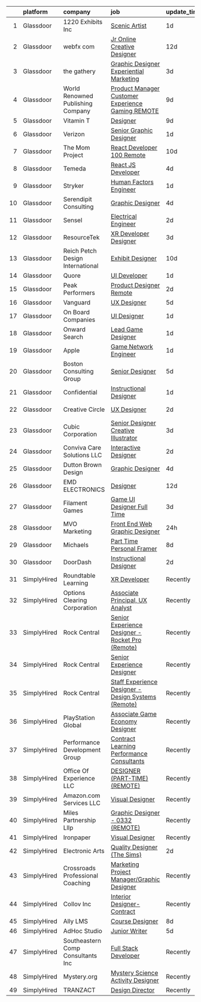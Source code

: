 

|    | platform    | company                           | job                                                                                                                                                                                                                                                                                                                                                                                                                                                                                                                                                                                                                                                                                                                                                                                                                                                                                                                                                                                                                                                                                                                                                                                                                                                                                                                                                                                                                                                                                                                                                                                                         | update_time   | location           |
|---:|:------------|:----------------------------------|:------------------------------------------------------------------------------------------------------------------------------------------------------------------------------------------------------------------------------------------------------------------------------------------------------------------------------------------------------------------------------------------------------------------------------------------------------------------------------------------------------------------------------------------------------------------------------------------------------------------------------------------------------------------------------------------------------------------------------------------------------------------------------------------------------------------------------------------------------------------------------------------------------------------------------------------------------------------------------------------------------------------------------------------------------------------------------------------------------------------------------------------------------------------------------------------------------------------------------------------------------------------------------------------------------------------------------------------------------------------------------------------------------------------------------------------------------------------------------------------------------------------------------------------------------------------------------------------------------------|:--------------|:-------------------|
|  1 | Glassdoor   | 1220 Exhibits  Inc                | [Scenic Artist](https://www.glassdoor.com/partner/jobListing.htm?pos=102&ao=1110586&s=58&guid=000001822ef76995b4eae3f4d9906851&src=GD_JOB_AD&t=SR&vt=w&ea=1&cs=1_2f6b7a8c&cb=1658645343007&jobListingId=1008023121296&cpc=07E115E50C044AB0&jrtk=3-0-1g8nfeqdokf2g801-1g8nfeqe6jiji800-15527922810f0492--6NYlbfkN0C2ruSLbldHgJRxGqX58M4ekFWuaOJ1Xy3nZgzYPyc2K5DCdI3untnDGzvEr169cKZNgMJW2ztroVJfj03lEsLmzORnLC1o3jre0oAlCk2y7HVDXlcgyXFeh6MGMvw3-WDSZHbEiaj46qFxEGUDuNrlCJBxxVOXR4s51v1ewCrwASw4ewkWnoPMfk9Yo3QkYsHXXkwc8hvBXg9ZiWdtkTlgLIxpnZI01_t-y6M6yQYjA1C3TYspGJne6qg1gZwTFZhnjlW5PPpcFyG3GIsYK0E_CNDs9RriiAu1CGQ0vPIchI4CED1Z7xz0BJVys61J3FbGc3LtSzS8VAJF3o-gIb-NwYiseBbYMME1_1Oq9JPpjR1R4HK7Ew4m03_qLTeEs8yVjYLzMUQP85zH3jd3COUMP12KEUXCZAeROPcIFMTYe2_c38SWJkZBWQSgL6NyCC9PU95ggr4fsR38QB-jk0i700IrTyHd1kVR9L1EVmW2cXlxWsx3YDD11PWfAXdNEKP2BNXCXhem5w%3D%3D)                                                                                                                                                                                                                                                                                                                                                                                                                                                                                                                                                                                                                                                                                                                                        | 1d            | Nashville, TN      |
|  2 | Glassdoor   | webfx com                         | [Jr  Online Creative Designer](https://www.glassdoor.com/partner/jobListing.htm?pos=105&ao=1110586&s=58&guid=000001822ef76995b4eae3f4d9906851&src=GD_JOB_AD&t=SR&vt=w&ea=1&cs=1_dbf67a70&cb=1658645343007&jobListingId=1007998523752&cpc=BE35796875A68D35&jrtk=3-0-1g8nfeqdokf2g801-1g8nfeqe6jiji800-e3a07e991e3ec309--6NYlbfkN0AA3uNcJ0aeXBAdVd1dUlJvZjHaUXbbC2QUFGJChoFW7xEU327m6es56oflZv-QfBizUJg4GGt5ywcxHip9vEFmnpvEvc6sXWg7ijt1_lVPhx0CSekweNqP21eod5xNQSR5Fy2hfkrfXdJbI2o6SRZK7DOllkYUDO-mEILuesP9HP5zjy-6AZOLt2uK8ykhXyq1gTTd6wznmnkOiIRJd_ZZzfxzDj6-jT75DKm0PzYCuz1T6xfCFte8VRcsnSQxLkqM7vOmMUVq6pGnjbmJf7k2JUxhr054tC7YmDvQDlv2OQBsJSrA7_V68YZMBi0L6u1huqiBPNox9ORD3zTL-YOar5kV78qaHZqNGz5cbosjdhSEPZVm_2CQKvw9Y1r9wG6LvbN3nz-rsdRAa_z5yOQzAsHc4j2K2QRSvxgzxvX7h1pJ8wI_dWfBstDf1sLSS89iW9lMsn5uBXdPticJIiJvZIdGVzH2V99aJD9_ea3KFdyfT6_QdmFkQ18D77XrSgKbc9hqFCyKm2xqKMk3_Cy1j0DRhi1eFsZgm10iqVe6XFlJh0SB-ioez0L2AYhVmYQ%3D)                                                                                                                                                                                                                                                                                                                                                                                                                                                                                                                                                                                                                                                                       | 12d           | Harrisburg, PA     |
|  3 | Glassdoor   | the gathery                       | [Graphic Designer   Experiential Marketing](https://www.glassdoor.com/partner/jobListing.htm?pos=107&ao=1110586&s=58&guid=000001822ef76995b4eae3f4d9906851&src=GD_JOB_AD&t=SR&vt=w&ea=1&cs=1_1d8601f2&cb=1658645343007&jobListingId=1008017187478&cpc=BCC169F53084E245&jrtk=3-0-1g8nfeqdokf2g801-1g8nfeqe6jiji800-e941fbeab4f19242--6NYlbfkN0AhP4lmMXA4RHoORBwMOO4jgGuXQdrOXeW1_tqLFfVzMw3j9mwMmWpE6nwtfBb7jXniFdM94X6M8o6FRX7nVjCnlx4iXXUYgaBqeFRykWBjoMEb1mPBD_02jZ3uMfN8VzseIutJM000zUf3hu4OAdpGhPivSXy-_MR2AXSO4Fg8cwHZuTjUWbAcVauo7gfEwbd-vW1_OK6JZI2h9mmtviPCyIn-SQUprmsgvgaicZFAqJeQLdUlA3L9uyrqOzFKJrwm-Ft9D5n5okZqN_zx59oQ6xU2kHF3-FMEwRwu376e0s-tRDbVZWeac3YIovtMNPC7oqe14CYg-GYgeah3OEFdKWUIcnYkBNi1CKiHyGI6pJXXNgZDQIQtkP1-OW8zH86STVD6AsXZf0fVP6uAB5jTR3DJikuvpq1Q8VRADWsy58BcKidFwRntmhoxwuU-W747p-8zGgbSczB_bOXfs6t8FqtawVv__IDc3PZjLW_Wl6IXwdCH6PIsBwKD7hS0gt8ENl4C0EeqG5gkRk0FswES)                                                                                                                                                                                                                                                                                                                                                                                                                                                                                                                                                                                                                                                                                                        | 3d            | Brooklyn, NY       |
|  4 | Glassdoor   | World Renowned Publishing Company | [Product Manager   Customer Experience   Gaming  REMOTE ](https://www.glassdoor.com/partner/jobListing.htm?pos=118&ao=1110586&s=58&guid=000001822ef76995b4eae3f4d9906851&src=GD_JOB_AD&t=SR&vt=w&ea=1&cs=1_aa82c83c&cb=1658645343009&jobListingId=1008005740467&cpc=5E31031E1AFF45A7&jrtk=3-0-1g8nfeqdokf2g801-1g8nfeqe6jiji800-3556dd71ba81e2d7--6NYlbfkN0AFCFO55fpwWo6oa9JKI3JcI2oWVPcccBj9Y6s5O2226Dvh15T1RmiKUF6Bkk2Tk4YkqU5he04h3_Ycel6yyrlpHPkj9Q7DYrS689Rp5tHCsLtxUvZiM-aLZx_iJlawKxS_iQWBt_ZbQ4Hm9Je8N3vRSx15vIqWfQzuHpQLTXIBZAcTfSdbhFTP9lRDWdASCS0XFTr85Q8RHpLQz50gdHTHoSBbjqYGWmHRQqtoCs6Pn7-_E7zASk3vQQvW4TiciZFWjDuIcnjfbG7Cf8URQgGDZQVUu9Jk587enuP8AWqx-T4lvrQuSbkDzF12r7tXiWKmQAKAEl-CEf4CIuIk9JSVQ-JQOAVytJ4VrgxSw7V2R9D0hIyJQ2WpzdIv1dv9ATKnBy_FyOV6wwBePe1Anq042PPBQtG--7oPT9ypQ0qB7hWlo1lXBmjLJ5zkyqHuRyweddVNNUB0kphbgBvI4qVjyOf75_d7VRZyb9ClshPCuNqDuAG3MsqW9KGCacgH21tR3VnGG-MvktjV8stW9BZ75RntmZpVyudZfklwWC26heL6je_XWblS)                                                                                                                                                                                                                                                                                                                                                                                                                                                                                                                                                                                                                                                          | 9d            | Remote             |
|  5 | Glassdoor   | Vitamin T                         | [Designer](https://www.glassdoor.com/partner/jobListing.htm?pos=128&ao=1110586&s=58&guid=000001822ef76995b4eae3f4d9906851&src=GD_JOB_AD&t=SR&vt=w&cs=1_a6d66bfd&cb=1658645343010&jobListingId=1008006318838&cpc=AC285F3A3ECA6BB0&jrtk=3-0-1g8nfeqdokf2g801-1g8nfeqe6jiji800-c7d7ca1e7b63493b--6NYlbfkN0DMrcEu7yrtATojKJA7cEzGQ3FdRGWLh0CZQInL4ECGI6k5tN82kdM0OKoro5eXmjo80z3blDf38MxDtG7OIqdO2V2y3F7ikmR8dSt4Ww3HoTqnOf7TOkJOlXrmqtd1BDpsoisAi_Vs_2wtfU5oF2NH8qhILIZuth9zGpa6x0tbKtqhqvjny1CZlUKPbPQ54wWT7qtbgsqZ3PD1sRnpcLyH7RxP_FOAYqRFGJKPMDeWx5Tr6jxNf8xP7oWcyuuNuLwTGqeRLwvUTnBufPNL1S5GH2Oq_zgtXUjvs71jzHVOcgG0u_w36aEbRj0w0CI7Twan9seFnmC_4l5Bum6Xje8ZZO413nWW1qD7AAU6Kuz3uDrDwgjoE49VeEIwYGZKSQkZ-8UiMCtbiFEzaXJiJ2jtfCkBRMGSzBV3mDsiF7ysmGGtTQjFU1qJ2X-EqykSXOiS5NqFxMqXH2DdUVnyp0p3)                                                                                                                                                                                                                                                                                                                                                                                                                                                                                                                                                                                                                                                                                                                                                                                                              | 9d            | Remote             |
|  6 | Glassdoor   | Verizon                           | [Senior Graphic Designer](https://www.glassdoor.com/partner/jobListing.htm?pos=117&ao=1110586&s=58&guid=000001822ef76995b4eae3f4d9906851&src=GD_JOB_AD&t=SR&vt=w&cs=1_2fdb7cf6&cb=1658645343009&jobListingId=1008023529246&cpc=AF02A54CD0F60729&jrtk=3-0-1g8nfeqdokf2g801-1g8nfeqe6jiji800-29e0480d0d6c5d86--6NYlbfkN0BCNs6bE--Mn_ADd0RyzMq18ZUxdybwefWV8heO_C7Y9_E5r_p1QamTWeHI9ejMnN8ZrzJ1hJDUdLp5YRJ7d-n9ipMmbor9f5PgvVKx4ZtVfFJAmZrAUYPH2RZfHCtU9_-BPWNBuqkhdDEVKLznOW7MundIznn0KiIdU-lG610HtNkI8NBKYwIH7pNetPzP5VX95Bbvdm_a5e8UflnE0XbEGwzdGv-spxxX8hHD4uNWT9UNVpiKtQiGGqBhkd0PFV4E0BegA7bPK1A9FvQCI4XMAk92ZvBrE68cQVkwWJ3bTY-pob6k_nD-YC_qoxOdue_j4xZwiEPUOLvfcSvxGxPeWJv9I04qrDjOlR6Hj_LR7Wa467wn9jbYSM-bwEkeeZkLsxGkztedRmqtddWI--Dte5RHd0bDziChHnovsdy29YZDBggvUXJgvDnweirw3bprLwOmCS2eGZ_LjchpUUA3noaSWqYMqXvBlP442DML9J1-hZ2XsVP356uaXHEtDgMp0vlxWFJb_0_yX4SOm55g7AJ_Yvem20HUUOhyqncIyoJgKmTxfIEoSY3KXgyW2cuQWmb6XtDA6925ThewQJ0_GEm-iV_XvvamJQJoFJh88QNxdZ8hSeMaSeHkCDbs5Z-YD3fM8EFL1WBGB_wCC0W7LaUso7X4E64sbh-Uh5mF3MElqWdEaCFe4eNEdttd5HB-rbQB0GM0jM5XPZWz65ku5GNXXSFgHC6mhGpdKNF2XGwhwEydD3cg)                                                                                                                                                                                                                                                                                                                                                                                                                                                                                               | 1d            | Corona, NY         |
|  7 | Glassdoor   | The Mom Project                   | [React Developer  100  Remote ](https://www.glassdoor.com/partner/jobListing.htm?pos=130&ao=1110586&s=58&guid=000001822ef76995b4eae3f4d9906851&src=GD_JOB_AD&t=SR&vt=w&cs=1_3962b3c6&cb=1658645343010&jobListingId=1008003187076&cpc=9C2286EA3771AAF6&jrtk=3-0-1g8nfeqdokf2g801-1g8nfeqe6jiji800-9cdda45683b89dc0--6NYlbfkN0BDp_epf89aHDQhKpPegNJQ_ldQpEFZQsM9OcONMGxWx6pU56EKHF58QjVdAUvn2gXX1fuekItIkCiy6qYi46CotMFumCy-OLkNLGC5HlInWK_9X0_7Yu4FaCm9-yL2AeUCMmtMoKhVNK81R29Kv7leI8zn9ApL1hPLyF4EWDbSWgGWwlcAkyly182izPc3-6EqriKJ-4DiTCiqn9ed61tNNelP14XewUL7TKJN1diI0luZmvHigU_SoKDcPQ3BfJoWjAMKUokkXo_eCr7qSb4ZD7XPf9BSRtuAj0t_n-nKNO9EJz46SOpdwNyrg-PAOM-26v8ydJMYpxwahxq78-Suu7g8jxF8Z4KCW3q4D5sFZPAp4pAE-FMXVv-Wa3x9vdWmHsSsqWUOs3nr8hFIUvId-h3SmZKiOWFh--5MN0P66Ww4vVGZDQeJ6h6jT64rqK3tuSLwzot37L5MRWxZpR2dR78oRacCtrfexC02TOMlIpYpJ_eLTzbNDvyNcQj9GG_4SN00NPb9YL-XzPvh7N9r99nmPVpCpAY1GqLDt6GRSAWUaFJ_6xWKmXZtRiIoTq4eku5pQ3OnNg%3D%3D)                                                                                                                                                                                                                                                                                                                                                                                                                                                                                                                                                                                                                                                             | 10d           | Remote             |
|  8 | Glassdoor   | Temeda                            | [React JS Developer](https://www.glassdoor.com/partner/jobListing.htm?pos=123&ao=1110586&s=58&guid=000001822ef76995b4eae3f4d9906851&src=GD_JOB_AD&t=SR&vt=w&ea=1&cs=1_708d3c7e&cb=1658645343010&jobListingId=1008015128299&cpc=3DB599BF2F4828F0&jrtk=3-0-1g8nfeqdokf2g801-1g8nfeqe6jiji800-7fea6778d8d634a4--6NYlbfkN0Cdyrb_-SYpjIsC7ShR4LTJruqxAexHI1Km_0W0EzpI0e4uRdYa2eAJs8btTIGmOfMYc0AIGm1oGji9xCD_BIfjoFv7WrSOeX04XFZio3b7X4jjRm4uKTkf2ibFdnFKK902wGA0oBE-4UXjpik8-xCwjIHvwxFNbNLLssPWUSLM7bGAS16chLfRc3-ChYnq_dSWH7ZRIWP_f00Aog1fjKZpMaijxjXE2nTE0RDj6MBDFxDWAgUlWDJKbGbUiYXmbIO9aDkgOzzxCr0BZKZ05G5yavGMl_NDekbDOxc4szo0mhy1j4hap9HJqZJAtI8xr-sVZjEcoXshiNYxfI89mo7LKI4bXGdbXU8w0pd9jnSuBJOwoZbv_mK_1NR9fgDbJzYnqN_YJs6kxpqfqVsZ6J7D3PZjfWl1rIRGVinPqBKmhgyKhFQz3ldEeT9InqzgOqOn-a4yUOn2cq7PiQc1HyGw_0cG7HZRp9m7QsBktp6Hcet5oHvkuMJ7oBDgvSXdQmc%3D)                                                                                                                                                                                                                                                                                                                                                                                                                                                                                                                                                                                                                                                                                                                                                 | 4d            | Remote             |
|  9 | Glassdoor   | Stryker                           | [Human Factors Engineer](https://www.glassdoor.com/partner/jobListing.htm?pos=116&ao=1110586&s=58&guid=000001822ef76995b4eae3f4d9906851&src=GD_JOB_AD&t=SR&vt=w&cs=1_a2e12f1f&cb=1658645343008&jobListingId=1008023218661&cpc=5EFBB0462F9C6B7A&jrtk=3-0-1g8nfeqdokf2g801-1g8nfeqe6jiji800-2139d3104a692a83--6NYlbfkN0DDb2HBbdgERfTLVhW415YjhZ7zErQZ38tY3lCcTrqyrs2mBnBskfi5NgZm2Mp0p2epFR1W56M-bsDgLQUVK-5KRu0swXHFndpt2IzJxPORMHvrdv9o8OiCIB6kZbk9vWFY6RH5pgomCjJI0Cw_zsSF6Y17jO4RZ4HC-HwF9Ns5HAtM0dImuC_bBAhDH_scQ63bIDAwxZyVFEmhTMabFSM3ov8B3f5jq-3HYQfRgt8LaneoBPKJRWPZerSFladdPE69si9teuCk4ywr0Um85W2K5VOkJ0vkPPErdQFcQfRVtXBhVCbxppMGTvCSO1dPws3fz6z8n_FuQP_aY8aorLw_YdS4XeuUdBhIEowu2J1yiqcd3ibtEKcM6eQ_uOfWxJEoEJAQCwz6beQ0qaFzm29CPFI8MKPOVgwhmGw4xT-7zEu6IHCqaNojmBQCasenL_-5dpgd50AJgAhiolpxLiQhPg4lggvaGUpkD7a3fUd6HfSUSYLTxLxkvfeYfDT2exh9QElvkT5Q6BVVy0h0uSiZODypT2alEhZJHvg0q1keMQ30BsIBe435LOv52_W3R8rszCqZXIjEUXxWcwyFtAxyKsPWaqynm84qNLxlG2NND5p6pFFnWIzXq0w7Yr8tlboDHYlAowF23TwyHjIPeUfilxI1To_71FWcmorHqBcsDfUFWVLGEJwmy3iD3SeWtYwrQLRInkw58UL1a4BE29ZwRXh-zs4X9DQzlYwj65lCHreyrJMzOGy31sJbvLfTh2AauP4D-WQ3Aln70fGwerlqSrACtdh5sKqSNlUxyWEq0ISPjEPJ7SBhIkZChWzocI1euvDYsTbCyvTveyDlWeb9rsztiYhLXswUHMNK4X_Oru7EE7ftjqqjgUgkfIzrxTNTb3lJuwXRz8q4V-XKohQmRZQwJPNEZvsGq9Bl6X7pqqyCTiMKFTLU9k0ekK1mOT_6YT_hri7cHqxVMZvXCLAkmZ83-UVp_F_reDbWKZjB32IL5YGBfqChJK6WH4Gae8w7jAywslErkOoHqkKLjXKVZs3NkNOKpQxheG7p05AnuA%3D%3D)                                                                                                                                                                    | 1d            | Redmond, WA        |
| 10 | Glassdoor   | Serendipit Consulting             | [Graphic Designer](https://www.glassdoor.com/partner/jobListing.htm?pos=101&ao=1110586&s=58&guid=000001822ef76995b4eae3f4d9906851&src=GD_JOB_AD&t=SR&vt=w&ea=1&cs=1_e10ae538&cb=1658645343006&jobListingId=1008015133064&cpc=4453E7D8BA65D597&jrtk=3-0-1g8nfeqdokf2g801-1g8nfeqe6jiji800-c5c15e8d751a9460--6NYlbfkN0AZiaPZyccuKjlre0e0RaBFeO48J0QExrO5hcuLctOVaDQsAcHmbKD6x-czlhhPaL1TlBaAVNH02RkuLdfAcnAtmG2ifzKKd-xvHAFsOrwbZuY8izI2eBiD15JwxfzUB6r_c-wjmdtrfGuV-D43dsz7rF-W6HRlzw58U6e4dTUNeaQpBffTT_4yaBVmRULisnoOKn7kqhXCDp-bl73D3FO_PIg7iwoPrD0iN7kMETvBURH7sCv2Y6wdBvwmGKGTIMOCfIqrfmtMLTFU5ZNkt2evGjEDb0FCUxXp2XuJjfomH1c5lhA48Av3nUQXYx0kItpvdEYcU-ms-iBLy4qnHsXciMF8aREmi2E5OSdQjuyXXwCSooJARsO65n38Yqr2eloi_qBrLrfiu62zfY5Cnl_zKrAJV0mrt1lzfrGCEQ4YVyNg6zYKdJy5v1_jwjzYvPaijyxus3H4aiZTomAd6AYmj8arWJSIhS8USMSGCJ_D10kOZCmAkZr8hI2gjLbDfIo%3D)                                                                                                                                                                                                                                                                                                                                                                                                                                                                                                                                                                                                                                                                                                                                                   | 4d            | Phoenix, AZ        |
| 11 | Glassdoor   | Sensel                            | [Electrical Engineer](https://www.glassdoor.com/partner/jobListing.htm?pos=126&ao=1110586&s=58&guid=000001822ef76995b4eae3f4d9906851&src=GD_JOB_AD&t=SR&vt=w&ea=1&cs=1_b4f5b9cf&cb=1658645343010&jobListingId=1008020284406&cpc=FA84DF7EA1EC2398&jrtk=3-0-1g8nfeqdokf2g801-1g8nfeqe6jiji800-b3894e7f8c776cb2--6NYlbfkN0AuAjYKnBHsdkcMxrD7ZJITXxV72vImVt5xOyKRJQecNDOp7dWuUQMQyFQOCCeJXbB9mh9GQhecFXTJjUPoguW3WX8fp7VOXlSl5xP7pm1VEVw_YXWk6AUecD6nK772QyVgNB0OjHLADjp8izy3LH_Uv8MaccYFtDG_Mjc-xz0Tan2YQ1SqDhF0RDOiwELFvVkG3MLg59MkByg4BeWPJLikXEGNoV-DTrTw4Ye9z4TqnUrvFoYPsnQaedy2KMNt95QHvsaWObk7gI4UCZL6asoqPoUA48bYYzQueh3riILJ49I8q_Rt7IX3pZMKG31oHRWA1aKV6r-BvMVi_xpnWrE-u6YocFS09TtzZsqdKvd6w-K0g09bCDp2b1dZCY-wlC5PS2eR3l-S6vii6A6WY3L2azMP3igQgXcT3yZdLqpz0ayOT4Sr3PURc52w5VEyZuad_3WnLPibmJ5r8zSNWS_fT7YgZIFHsk4olJXB1NIzTNFOOkhtfrc94-0kY9VXQwY%3D)                                                                                                                                                                                                                                                                                                                                                                                                                                                                                                                                                                                                                                                                                                                                                | 2d            | Sunnyvale, CA      |
| 12 | Glassdoor   | ResourceTek                       | [XR Developer   Designer](https://www.glassdoor.com/partner/jobListing.htm?pos=104&ao=1110586&s=58&guid=000001822ef76995b4eae3f4d9906851&src=GD_JOB_AD&t=SR&vt=w&ea=1&cs=1_1ab0d8df&cb=1658645343007&jobListingId=1008017207404&cpc=CA43532650C61C38&jrtk=3-0-1g8nfeqdokf2g801-1g8nfeqe6jiji800-f7b3efe525c6617d--6NYlbfkN0DAUWiHVvTL3qSwCPlAGxP_Kyyv6-P4DkM9fZj4wgGgrfYHW_oRckNsoyvUy_uCFBSoPxp1nCH8LBaf6tK3UlHO7AZHdxgfx3jVabpGN4JU3LsS78e-lR5GFvz0e0ny9XHEZaY3p2T9WnEJ045KYs3Qi4TPRhLpGOgsTtw_LxjYSRai9c_yujeOa6BaprmpFwt80D2G8mU6cyiqrqvK18rTTQhpuG0Wnc0UOP7m9iMyj-JZdLC2ZjOw_RyV6rwcwcoJp4T4C1THQu45RtHBf11u56YSMiouZK6735wPNbBcXP24UuIxUUGT3OPL5SA31omK7tNOpk_s4C76g1j1Bqploi7mHmiFecn9tPgMo-kg8jJr80ExvKkPIAe0OGT5AdnYv5id5rIcXDAngHF2DYVrrj_hFpswf3Qbg_Dtampz38oq5yMUIjWfogIZy0Xt6OcTp-mguzRWX8N3LU_lWsAvNxmaILSFg0KvJOr5Tzm2RZkA0xlCfS9HyW4nZoQ4fsfrpV5YFqU8ng%3D%3D)                                                                                                                                                                                                                                                                                                                                                                                                                                                                                                                                                                                                                                                                                                                              | 3d            | Nashville, TN      |
| 13 | Glassdoor   | Reich Petch Design International  | [Exhibit Designer](https://www.glassdoor.com/partner/jobListing.htm?pos=110&ao=1110586&s=58&guid=000001822ef76995b4eae3f4d9906851&src=GD_JOB_AD&t=SR&vt=w&ea=1&cs=1_929edcb4&cb=1658645343008&jobListingId=1008002938812&cpc=F7A2269C793D5877&jrtk=3-0-1g8nfeqdokf2g801-1g8nfeqe6jiji800-3b5b7d28d0157a80--6NYlbfkN0AzDkwE1E6nFtjvvvc7BqCxawePj4p5F5Tpa-icpHS7yI1-CjxT_KXQYOVUQT_0dY0vCULujJzTncjbwiIzoH-koxOr7zJXgvIxjTsITWJ3JeHuXqEz5NuacEMkK1_BWBvQFI2sdlgpm-v1MDJ1NMri5mPZccDd5YL8bESDpYGHhCBSuQ89nx4Ag7HlTKZBfma9M6vdmYt9ojE5VJYFgvwDCQ_vn3gNg5VLHfapz2UO9DnwfUReugPySBconfiKRFRNRSOkN-YMl7Wq2LKh2XYzsQtCnIUx6dK2Y7EONp-ElHwZx2jzCN5xn_LM1uUPG6o-fGIu1pV4RhYG6MULtjCPfADBMKtvQ6aYkpcyoG7FQb526MRtZBJ6RRZ2noQJxTxJoQTpn1_0RBAcLyVFWJSuHQLMDkxZa3dcWhMhQFOs5ZkFdp_SwxrCjFkcPRDFrAG7QCPqdWNA6_xQeNM7DVjtAA61fOGGIw-7PuZDEVZ9-yTU8IOUmZBs)                                                                                                                                                                                                                                                                                                                                                                                                                                                                                                                                                                                                                                                                                                                                                                 | 10d           | New York, NY       |
| 14 | Glassdoor   | Quore                             | [UI Developer](https://www.glassdoor.com/partner/jobListing.htm?pos=114&ao=1110586&s=58&guid=000001822ef76995b4eae3f4d9906851&src=GD_JOB_AD&t=SR&vt=w&ea=1&cs=1_bb6e6c00&cb=1658645343008&jobListingId=1008022808957&cpc=5FEB1BEB8E14EF52&jrtk=3-0-1g8nfeqdokf2g801-1g8nfeqe6jiji800-fc45eb0106eebc0a--6NYlbfkN0BTy4Vq3kUv-8E8fBOrhZt-7WJQYqv7u2ur6JnxlE7nq1comPzfAdnLKmCkd5HycsHT1246qWhxY0xIfWNXo-nDEzaT4b3uHw_tAdgz4jIvEg3UAtW4CHut0OL7dhL8S3e9qm9qnyT1s90sBItpJgSXHuulpjmmMTBM25C6tZSLnlu7y76e-iKqLMiJWW9RJT28w0xLv31LhpemnUtG4jv0STtlp1vx3nkU4rvAOSQfaI6f4NcB2SbfNDVjwHeRwA_pWCiPwwcrD-IsYbZWBuz22dMyZgXvu2htO4So_FqWNYAXbvNhebAEm3cz9gcGpXQJMIub6svN2vcmO4wYfnwa2T0DM1x8gHxAMrkOdmzwaEgv-3MqOj3rSABAnaF4qUme04hc3p0tP1HQMMlTKmrkNPxjdXuvRI8w_aZt0moq8xF3lGgwLA2k2w0iVeai5m9euA4gPAzFJ82IDm6G7sKjsCs5fmZiwfkEreoxPersX-_1n8CgssIKFwx01f-INSI%3D)                                                                                                                                                                                                                                                                                                                                                                                                                                                                                                                                                                                                                                                                                                                                                       | 1d            | Remote             |
| 15 | Glassdoor   | Peak Performers                   | [Product Designer  Remote ](https://www.glassdoor.com/partner/jobListing.htm?pos=129&ao=1110586&s=58&guid=000001822ef76995b4eae3f4d9906851&src=GD_JOB_AD&t=SR&vt=w&ea=1&cs=1_d0523691&cb=1658645343010&jobListingId=1008020430278&cpc=F41FEAB56D215062&jrtk=3-0-1g8nfeqdokf2g801-1g8nfeqe6jiji800-5b207fdf8f4dbf6e--6NYlbfkN0AX_4CYIvWFVA435E2RDot9sX-OlR2KTHdLRUP7CmfXrIXs_xUKOR6jRoFT4FW3Lv06ErwGOQwPKf_fH5oxbsGvLRNe5Cnhh1W59CwN4ewH2v1qXojJE6qEVrWzHMrkAiT3wlF4Bm5K0gYi0yogsYqU0fPndZ0P8FKjGKMFz16Io1CORQnQMBV0qm7y6zgzkCXGQyjsrQwfRdBSZPDbUhpAlF5WuSH1XSVJZj7tMUvTEeKbCR9YZgfusYRiOu5HnHc5THgUhVSV6zrpJgE1NlU410DcTOLRQQ8ganfqJ0AmJZfR8qQePnhGvCfcKUAyKeri_nIWcRDdOVohjzXWVAagn2tdlSdkP-g7mC6AVZ9KH6q6uOG3s6Skx5GVrPe-mPrPGlckTYsqMIgljm-N6fla4-yKc69JgtXpFBcbqhrKFS-IQN1cgaFk-ypIRzd6C98XsAm-gUIA5s4sI11U_WeSLjU6MA3kK4qoz97jQZMXnV2KCqGQLhsTqtUkjURN5cQTP8khi7U8lg%3D%3D)                                                                                                                                                                                                                                                                                                                                                                                                                                                                                                                                                                                                                                                                                                                            | 2d            | Remote             |
| 16 | Glassdoor   | Vanguard                          | [UX Designer](https://www.glassdoor.com/partner/jobListing.htm?pos=121&ao=1110586&s=58&guid=000001822ef76995b4eae3f4d9906851&src=GD_JOB_AD&t=SR&vt=w&cs=1_4b6f9ac8&cb=1658645343009&jobListingId=1008012719121&cpc=FA84DF7EA1EC2398&jrtk=3-0-1g8nfeqdokf2g801-1g8nfeqe6jiji800-ca902f2d715a43cb--6NYlbfkN0BWQs_M7ZA8XLbIFWVw-PYcVVEPryqVLyWhKaEKPskHy2YkbHyHJDwBFABfX2IzFJUFRIsxY7z-4KfcKbQhDNfGzPyTZgFL2yMW2TdbHptY5QmfxjoI23w9jMOtnl386Kp-2yF5KAlHVin6fjtTo9FpGMuvuo1aBx15Qf890HmH539j9zNFce_tJ127tUowOhp1wq-HzFdyEZGRq4-w4ttop8VaA-jwJ_zw6aPapsPbaNiyNi7Cww9P5B-j5DrBEG8dKEwOdmmLK7q3FB2UUBng2HwJqKARSxfGykSJ-KxMAHmHxr_rn8om3ozj4jDilEGVx03U_SMZp8TqdBOXH3PSrlDS4VGKacaC8OO-pedOenFsxJXalKMAfjokuhwu70weivbQpoHfaO-dZuC58Fnv-4B2bF8VI74c683a7NGLvnBPEO-ZotLl7j3_mGXpTxAzvOOgEohn0hccUu0FHrmGI0WBaLv0H33JLKWpvGas11kyYLeAUISA5ZhLGD1gOakzw-Br1rr1mXhRps4jmWvd3wRy9Q9FXcRgZTmOLdUa5maMWSIpzXxdgYYmeMpdOKSNP1fL8b04kFJfvfJvc6NfNqPAb9WhV7HKHmKayYaCGj6wwiL_T2XkEE0f2DnrWU5hDRdnt-k1RcyOqU8sp8TNX8fz0R7xK146sXZxFwIynEdGq37C580E1xTIe5BUQep7RM5tFV-YL57XZ3YZcsbkeTS2b3ZjMHGWIYwc9_SZtrM3yrIIsRD1VK4QO9HqcJVS0Rh378aTpKDwBYtI6SPaEGQe5EHR3h5aD5TrunOu4W50R8hdb6hIfy0cZDKcIBd8q3I7tAHOSgWbiJCoWbbXbk5fu1t4YN0AeYRrWx0SBPuIPDQeljWEHiQReY0in7KrvKBiRVs0WW4SYika8qk3SY9L6VVMT6fALTni006uh3ItnhahpRIKmuTpn8WpMLj8lVtR7AudXCQunNuwA5E88TstcllGeJkuoYQLi5cOb_mB3tSVU8XLlZs5QJ3DewIBpKE6R-eNEp54020wOUG4)                                                                                                                                                                                                           | 5d            | Remote             |
| 17 | Glassdoor   | On Board Companies                | [UI Designer](https://www.glassdoor.com/partner/jobListing.htm?pos=111&ao=1110586&s=58&guid=000001822ef76995b4eae3f4d9906851&src=GD_JOB_AD&t=SR&vt=w&ea=1&cs=1_31af8a11&cb=1658645343008&jobListingId=1008023615622&cpc=923E3B470662C757&jrtk=3-0-1g8nfeqdokf2g801-1g8nfeqe6jiji800-d1dcd01694e7ece7--6NYlbfkN0BwmVxVIPFI6jVVTU-wKul8v4wplmAs_8WNhyHQXkJf7J0VZjFkcY1ok6dUW_G1Po_ZKb649Y8Sh55GqztxlkUEhAmxGoxlMD5Q3IZ-nyIWj21Dr30oqFOoCljau9HGFzDg4FAzckShMLHECwnjMmf1Lm5i2TSa-J0ddll2-v8wKBcW8OvMdqyVguAeeCES05pd152EMEfZWW4H9v29GKzTt4cUTlmjcI3Ym6a8jp0l5Q6sTDyKXvyaegmjp-_qFIISHsqLUHioNHfHGAt8Lv40XJkqOHnH7Me6rIEXTzuJ9O672s-SW0clWe1gKdeYcheqFrCwiTo4M5aI5Fl8taVfXVBo6FGmFczl2Jr3RTkEKtNo4qrnqKuRKaWGvFGXxWmYAJcud_Lh3kRzjy43twt8F2DMZAGYhLujYHm0xjKD1j4SUoJQc5ITm5rR5F2zr20fHncnZ_EYSel0E55ZkYg6T7PsolNh9fHi2WCGNOP3TiviuyyhnF3OJwSNT9FrDgxwrCrsnyzont8YbV4VIaWmP4fDkeo02VSTiOikEKRKFpd-1_bx6MTeI9T7Z6LJWshr6urrFO4Ynj5Hd121JMXfXiJnfbuKgQfrVL8mp8GHQGNfopUvYGk96hxsE9DxNTLfXemRCfotbEKiHIAwOiCtanHURYrze-BY1on8D_RqrifDHHQiXHSDnrb6A08IPAO47jwg4o3Ds1kZEhI7nLuYkxpL2foY_HX6YmhxXmA_HA6Y20yNsI-iVVQZgyxGarWikTvUhmVVCdgkpN2b2pVf-6mWyQVv7z0UBn-L52jrqRuUryJkR5rESqkAwkmxKP-EkuKZGtqamQjV4ebWFlVkQKlw5hZCVMUJx8jUI69VdjquHj_DOYk329gIF21dH-gcM42QXv9MOLECenvFymvkw4ZGgWHMAqqas_sRCHkVVjvZ9OYNDUZ_NxoQs-9_E2vnOtnoQ9oM6twzR3juc5wRMt4xJKzs0CHTnlWci9KsTUOQjlnTxO-dOwMCEh9hF2y4lPCm3GcK0g%3D%3D)                                                                                                                                                                                                          | 1d            | Anoka, MN          |
| 18 | Glassdoor   | Onward Search                     | [Lead Game Designer](https://www.glassdoor.com/partner/jobListing.htm?pos=115&ao=1110586&s=58&guid=000001822ef76995b4eae3f4d9906851&src=GD_JOB_AD&t=SR&vt=w&cs=1_3f92dc8f&cb=1658645343008&jobListingId=1008023218058&cpc=235F38378B0CF412&jrtk=3-0-1g8nfeqdokf2g801-1g8nfeqe6jiji800-d5b2ffd35436ae7d--6NYlbfkN0B7YoEZZ2QAGDyEGGmBPAUWSHc1Mt3sMCn9FehKcWA3wyEQP5Jz4W3SjpbgwQ-i38fOg_mYsUXHy6jSTAudE5wVCB3Nf98XfjHmyl4dGJlCsjhAv16ku2mG-3CkBjI0W5R9gsfcYR5MAlEx-bAoYbiMMdXdKNwMTQxWHbBC6choh-5Bngd-nIfgM-9CdfLpGaThPznBHxGZ6iBRdZE2sdPnL4PaAfwWmOKnEPmROIybln6jvEcOEp87iF7M9wjdhNpWJDsbDkAQidx3i-4aaR01qgd-vcqskSe1xe4tXVx5b7zZ7BuxGiF1aj7Lc6lMru8SH_o3nHRgGWU9TnL0FdUrzd0YWAhP5Km6VA70Dp9yjBhN638CynJTznvujbtEvGMoqb9CBw-8qtMyCQqj7-REFxpdDdJ2hh_TQpVo4Zi2rTmrjtRycdpV1jiAzuaqfFEB6H7Fi3_IqNk16_LdMoPF9UmZz8OHbNgnzJQTWDKnJksm_DuyX6_fz5l69C7bl3skE1K8bXd8j9vdbge-8T89Fnh_dEB_BNUGdwGvEkoKqQMDkn7qYu7TdTjkqjhV9IO1H_nM1QcWj4KSiA0_v6I_gvBXABrBy0ron7xHD7XG07l9qnlcKqugLRoWvMvpzw7yL9vL-d0b2uPXeoERCXAV0p-Ltb9EsDpWkCLZaGnMH8yDZiNsSEVc3L-zB6sngBkSh76UW-YJPHdMSErNw3jti4GHf4odZRUz90mnOQ7mkDkjsbRO8yALm_AlPddxTAQ5pBQkKMGyzyLTafC0gbhZ0CaEOLaQdr9ilAZgDmEy_KFQqdJ6pTlHpk-JE0Fx3T2KLZQjiPF2sFvmCejXV2OyNXqCps4H7b7k7gDwVwM023P0LO6EdXazhdz59edgrjWizJt8zHBq5DfSDKIai_DYq-WGJV1Jt87s5FQuC7Nj7uGxcdeDbS59rGkLGtxcdv4W66W7y7W33A9nEXpRSgISY5Kjw0aRf4nwxrQp0e4sgtFCZTw5dqCF)                                                                                                                                                                                                                                    | 1d            | Eugene, OR         |
| 19 | Glassdoor   | Apple                             | [Game Network Engineer](https://www.glassdoor.com/partner/jobListing.htm?pos=122&ao=1110586&s=58&guid=000001822ef76995b4eae3f4d9906851&src=GD_JOB_AD&t=SR&vt=w&cs=1_5f2624d2&cb=1658645343009&jobListingId=1008022113456&cpc=3BA4CE39D5B5DEF5&jrtk=3-0-1g8nfeqdokf2g801-1g8nfeqe6jiji800-b80c7f8b33b4ac50--6NYlbfkN0BvKrLyj5gPmtZO9T8euul8TCxuuKNOtzRJOomxnwSEodTz2Bc-sPZl29JElYHfcoQU6IqpX7oKbS2Adnmfb_-JQoUQ9nI8MKcHeT53DBgsJA0Bx6spjde649WbZGqSd97PL0ZKLmQdrmYKLls37YbgRtyrgox1J6C_j09Uy9pOZK8TTI4LV7zQJNP2gtLDdLYv9xU-WU2AmYA5msrErViSXVYcCNlFhoZAmrLSnhx1zQFJJvXLmpnAIzi4DED9SWabG4Ink_CQ3rlzvQt0PhOaVnf4YOyQgtLk3hLD88w5TGDTGY6BEJmwk-Z5mSlMOasTv6QEKJj1QrWL-OXZqnKnFLa_R0sma3a1bF8hxUmamU5aM0CoP3WKWp7OSO1F00GaLPdWd053HjQoccTPlxvuCYR40QhYICm97hPwBGtW1lIBB83IAXINDwgzkl0u4tQ6fkMfUSlNeVSQOn3lVsFtCHwGqb1HE17PPvTrHls-DORvYIzo9BEXh-qy_o09yKNcIUlCN7WGyJzuhP_HLHZKyAceLvvWOU7WiK39LK6NWlx0iw60O4wHHlmpbOy4uACTpU-MB1pjxsyyj7sJxJrb461BPoDvjW9VB1x3_gMMERvNmrUO2Gt_k-QBNxccbzG-SDpu6ZRvx46AX23wgQ6op_fZaaq9uBTE3fcPfRUMFYRM8JEXMUeznYgXjb4DpWreIPDyKs6RhCRyB8nMtdlxt4KmDhTvHva9KrP9KDM6TymGAq228vSRMGImXUuwBKC_NIvmDqjJnSKZ1ujXk72gUS56MzNk5EXbLKZEBxnmkTSuC0N1QvVIkrw9f4eaIcOUREiGHxNMj1VG7-UV6YCFrqHDMv-Fvpnukgqv9X_MM0V9EXSaFsmueN20RKVntqvWlOlix9hsnSEYBou7n-_-GULG77ThyDSWvk3JqG75DGY7e8EA5BtFr9z2v56Be09-0NgqWIvUzg%3D%3D)                                                                                                                                                                                                                                                                     | 1d            | Culver City, CA    |
| 20 | Glassdoor   | Boston Consulting Group           | [Senior Designer](https://www.glassdoor.com/partner/jobListing.htm?pos=119&ao=1110586&s=58&guid=000001822ef76995b4eae3f4d9906851&src=GD_JOB_AD&t=SR&vt=w&cs=1_bbb43afd&cb=1658645343009&jobListingId=1008012326419&cpc=3DB599BF2F4828F0&jrtk=3-0-1g8nfeqdokf2g801-1g8nfeqe6jiji800-92778ed25c41c315--6NYlbfkN0BRT_J8tESNZROimpc0WyD7EGfhllYDKcBPIyLxids1Tds0XE-AWRCeG5KVBOag2QmuZ3hLcbDb-HOY3dXi-a5S50hXfL9a1igoojNq1h5HX20fyw4H4YcaOIMtkXoZdjeEv-_yKUUEnIPmfP74hr5NvXJKY7i8zvK9HjSOLg4pE8U47gAqx3lVzRHKCnbBG_RGiU-w3i18-OBAoiKt7OL4xV6QaOIpEZzJ_7DHzQ6ybbd-mE36Pvv6iRNGuD_KgNo3J0_LKZGMUWU2D5r2XJBkBkn46xRARFut1Xre5EstDSTIIeIFlm_p9oCD5pxJNvBKChaHAD2ZJPr8cUVurwde7eK7q80agI39hT2mDXl7AiT3CKIAl20vct6LqXOEs-IhtK-xrrBRfZC4QcKHf8mi_3MBTQvE73sukJdBGdyFQvqr32R2qieZ8FgScwvVaneg8G6b2Ysen-aAYwDKmN98yn2SpjoOpHgAEBLAAiE02WodI1fosz7t3lTpxwlZRiY%3D)                                                                                                                                                                                                                                                                                                                                                                                                                                                                                                                                                                                                                                                                                                                                                         | 5d            | Atlanta, GA        |
| 21 | Glassdoor   | Confidential                      | [Instructional Designer](https://www.glassdoor.com/partner/jobListing.htm?pos=113&ao=1110586&s=58&guid=000001822ef76995b4eae3f4d9906851&src=GD_JOB_AD&t=SR&vt=w&ea=1&cs=1_ed88bcdb&cb=1658645343008&jobListingId=1008023386914&cpc=FB7E4A1762AE5BEC&jrtk=3-0-1g8nfeqdokf2g801-1g8nfeqe6jiji800-65a4316f7608b71b--6NYlbfkN0BHOzu4OlPO-ps4_yhSR2gzgpmyHoDXGJJK_wjbPD4u7oJx9UIDLC2BMTYioDWgNzVWEyMf2YayL1Og47gfFUBD4yNGrQrRZgL69f0oxLrv3xUc8WQbjNz4NSJoeESsmdJUbX0U3yigcKtEyaTddVlnpHnEJhlCqF4yGJ3x-xB9DAIPkNGbadYydqj1FaOCvO9OJ8TQ-Ai7fhOKwFHuT397yZzk4LaexfT0Krdj2kV_Lz-IMKNWXkWbeVKCU4Zg2WMAHkKhFBW9xV7hfZNyTKROD-QQDz3tgl2CDOolRwbQQQkrUExzqMZLY6_1BeuvbbiXrc6xQBTKnwynt4GIoUX13LaVnMe6phbI3jP9oAJSUzO0jCY1PDOkfG5Ev1-0LjQpT7hsrKS4pY09N66lozu9NP0D-TzOmXAumwcelcBfpiO3Q6ZoiFiqahsm9tRbFC8JZ0iJqWmXip0APCIjTk31fCT4Xo1SrMTsIuGwK_qfjiqVl4jB_LLRrhV4R5zvFNx9QGTVEXv8Kg%3D%3D)                                                                                                                                                                                                                                                                                                                                                                                                                                                                                                                                                                                                                                                                                                                               | 1d            | Remote             |
| 22 | Glassdoor   | Creative Circle                   | [UX Designer](https://www.glassdoor.com/partner/jobListing.htm?pos=127&ao=1110586&s=58&guid=000001822ef76995b4eae3f4d9906851&src=GD_JOB_AD&t=SR&vt=w&cs=1_17f395fe&cb=1658645343010&jobListingId=1008019687061&cpc=E773D000C9BC26FA&jrtk=3-0-1g8nfeqdokf2g801-1g8nfeqe6jiji800-3490b4ee8579855d--6NYlbfkN0BPwlZa85gbT4Q3XYQoU_uQn0Qmw9zd_9UNfmcwtqAVud1yvyq1Z4UAlx1bxhDUi3Ibq1HObogXE0iA_gER2SwH8-1EQbhQl7y5LQK1_VFoP6IjV5UN_1-kbqDpDUXTmkd_00nb6dySovp6rLgTqbvKja6P9KCAADVmRt97gLdz4kI6JdRjYgmHh87DBV-B_jZyBGbDcvVqZ8TZYBYgDmeLWhihelmLirmJ6T1b74HzN9CmBzCHddUaodWJU1ci_-Kp02vXPzq3G45gfeVTvLuj8gPi4vgOmYjPQkDwB93U1bC3akxZCuTVeDpLD_6HQ3N7RAonQbTOhOwdsqdykBlvjc1PXSOOmnklyYn8lw7A9TY25NCh05rdgIkDGsDbFVONEcBaRYBWqq0SG8WpRVM9PMNtKNKUWxhB8uSEUE3CWhTJRg8rjaccgReWMPjrEG_eISWwPXPu1m-_iNxdZXnR3G7qVcZid7Ba9VG7NE6JNEPMxq0ks_54ecvJg-aoLMTX9i7uaYZphg%3D%3D)                                                                                                                                                                                                                                                                                                                                                                                                                                                                                                                                                                                                                                                                                                                                               | 2d            | New York, NY       |
| 23 | Glassdoor   | Cubic Corporation                 | [Senior Designer  Creative Illustrator](https://www.glassdoor.com/partner/jobListing.htm?pos=125&ao=1110586&s=58&guid=000001822ef76995b4eae3f4d9906851&src=GD_JOB_AD&t=SR&vt=w&ea=1&cs=1_48987d19&cb=1658645343010&jobListingId=1008017675415&cpc=C5F9C09AE97B3D2F&jrtk=3-0-1g8nfeqdokf2g801-1g8nfeqe6jiji800-7ce01c0d59e380dc--6NYlbfkN0DNdf0jy4i6VhtN7sZd_l68WQMEbhZ3TQUvi2lEOGTv-dVx36AWoIqBmkrawZqExRsAXwKQX7-mhkPtO35-gHoQSGzagSJW5bAOnEy92cwIrgRvnkdV4Nt2Zkp8YeO7SPQk_rWksb3Xr4hf_vQZIKqE3NbldLlAZ1QsbFbNtYQ-eN7pTEHzAsS_R7aCwGAUEdzbGVmEYvMRIIHfoast6So73pT17PdSST8QZbFfobSFdzoVbxa2c5a5sAlEHutaxPRJgtrf-u3iKif0KtopSuV47s1Zv3JCp_ub3LbLYAFLliWSTAi5RQyJ8GoW3Fhnk4bL2eLMmxEbxgi-33px4KGOr3jOGEIYAfNFQe5AeATLOQonZAsdx0aW0NlKKrHoI3_Cok8N6QxOxNYImEtGIzNqht4nYl7_RVDIL6Jb1Swz8e8mYlHa-P8iYDhzdnPrmRZb-r_-5hubBjmQzxZUYc15Ybf90zrIrN_emZb3_McZctxf9yrzTRRFShMnbqZEkvMsEVVs9PXu1g%3D%3D)                                                                                                                                                                                                                                                                                                                                                                                                                                                                                                                                                                                                                                                                                                                | 3d            | San Diego, CA      |
| 24 | Glassdoor   | Conviva Care Solutions  LLC       | [Interactive Designer](https://www.glassdoor.com/partner/jobListing.htm?pos=103&ao=1110586&s=58&guid=000001822ef76995b4eae3f4d9906851&src=GD_JOB_AD&t=SR&vt=w&ea=1&cs=1_9817b5a8&cb=1658645343007&jobListingId=1008020446183&cpc=7AD1D84939BBEEF3&jrtk=3-0-1g8nfeqdokf2g801-1g8nfeqe6jiji800-34ff42a6cf93e7af--6NYlbfkN0DTpne61UmFZM4rphN6Z_dPa1xbTMy_srCLEByaiB2DVbhP1pG3_chzlRlHh6a83L5tLEb5xpDPwcqT1RfxfE0VKdLke_IMRSCx-aPK656X1wObMu-TGQL1i37-VQnQyGvQuZ_065ec8Bz1HDpDmf5ecKYdK_TpvkI31fyz4ST_gXmFs5qfnfkwN3YDRD84Gv9Dd_8DhnY3lktWF5PChz751qCXUmMl0I5kMArkiLaBwGqwgxpaPGSUgLzJNwZMKPjS4ZKmJD92Ft0v9PGBNm5gD3VaoUqvn-MSdjwgxAmfENKgnk1HDn12vqns7lOJrPNalih7TB482_CzMYsg-Ed_2gPgCvaI4T3fqt2XkgbIAqfNukE_TiErHn89rMzmCXYyM5K_lS1RScVBVPYh_vYPQrQNy1lTNNkmBD942F4xgBHG6UkkhXwerNMko0CNS0qJxT11LdeWROBJ0yw-55U9RWkAlj-q3RBXifIg3SwDc-lu_MimdDp_nqZ9YKQUrnTLCaQYzLpsk2mf8-8dzx7N)                                                                                                                                                                                                                                                                                                                                                                                                                                                                                                                                                                                                                                                                                                                             | 2d            | Remote             |
| 25 | Glassdoor   | Dutton Brown Design               | [Graphic Designer](https://www.glassdoor.com/partner/jobListing.htm?pos=112&ao=1110586&s=58&guid=000001822ef76995b4eae3f4d9906851&src=GD_JOB_AD&t=SR&vt=w&ea=1&cs=1_32ec3908&cb=1658645343008&jobListingId=1008015835772&cpc=D3E44275D43A938E&jrtk=3-0-1g8nfeqdokf2g801-1g8nfeqe6jiji800-26cd747a06af25c7--6NYlbfkN0DR1e7vLWVanB_UP_09oOWuNsGOrf1NKcfCBml4-j19K3m1AOwWiLfaytE-XNiOTPP18gShaQ0x8bvC4XItsX1vbAPNK1ED7a12igyL_t3gwWH3VHXDjrpsQc_JY6RzYBrMi5DcnituVDw6bnFSLa4p8VOHpDfiGMvOlB_3xf8pUr956s8PE2pnKRQ-C1JQZFjS7BpZxrkt398L-SiZlCHYEw7CjHHUK3gAegVYevyrPRhDGMBoQ9a6G8XUtAyAeyu2Mb_b8CbhTSbps-_6twYL04nY6A8DHl1GXHIeVWATq_3lxR1MGALI1RFf87w3zLbhy-qDBlh8SMjX_IGbwZyrGdjSlhB3YTcufShMB2-JRPYKP8lReDOw3Fap4eaV4PV7NKhVNZt4wNwIvwTxkhZOIDYT2nHoKjvTkrW7Ohsq6QFb6r3yW380_4TnI4xYON3gi7I3ot0s5Hmq0PkJGtb9azyzZnoeCf2y6tyaPJFH-o0GczQbVSwq)                                                                                                                                                                                                                                                                                                                                                                                                                                                                                                                                                                                                                                                                                                                                                                 | 4d            | Minneapolis, MN    |
| 26 | Glassdoor   | EMD ELECTRONICS                   | [Designer](https://www.glassdoor.com/partner/jobListing.htm?pos=106&ao=1110586&s=58&guid=000001822ef76995b4eae3f4d9906851&src=GD_JOB_AD&t=SR&vt=w&ea=1&cs=1_398bce00&cb=1658645343007&jobListingId=1007997336417&cpc=BC94DADD91C18169&jrtk=3-0-1g8nfeqdokf2g801-1g8nfeqe6jiji800-c3271d8d499b7ba9--6NYlbfkN0CSf_3Lm2jVF1vs8WE1t1LNot0MMa0lfD99uowFNgTg2Lq3LMAt3f5Cj1WS0Iob1DI1RwwVuFlpd5k27po6bv2m45NmG7tjQfc6xxm5ceMccfi2HONI0Unz4ETtEDjOIQvHnoGN6pmAwEnN6qaTnnMpFAUBoCxubTDN8K5VzRCLJSMrCk2KIsxx1blZjaPaD4MMJ3WaiOlgCX8P1Ou3_pW82W7QP-QOdWNpTZD5Q9c65mhR7v8M-OKkywT8riqkZ5lTZlZoX5Akyw56QYzy4yf5YF5qZTmtpLHyjN8ZLjtLSKTExg3QPGXiGD7Z2hnU6qofOzatFJP6BE8ZoutVcSXSFYv-ZOI2bcBBxCLRUqOoUKOXrunhFRMuC3kE2Evgt8WVlicPboZJSMnKA-tkbt-IP07pQgsmbnLXKv6v6i_UK3IJalDGpu1ppZTJ5_eMkKSRNSHgD6maO90O8VnT99BKmxWytkDUAMhY-Xxz7kRSp39iOwO6_QZ-)                                                                                                                                                                                                                                                                                                                                                                                                                                                                                                                                                                                                                                                                                                                                                                         | 12d           | Chandler, AZ       |
| 27 | Glassdoor   | Filament Games                    | [Game UI Designer   Full Time](https://www.glassdoor.com/partner/jobListing.htm?pos=109&ao=1110586&s=58&guid=000001822ef76995b4eae3f4d9906851&src=GD_JOB_AD&t=SR&vt=w&ea=1&cs=1_5c520484&cb=1658645343008&jobListingId=1008017799988&cpc=CBEBA1A9D941894A&jrtk=3-0-1g8nfeqdokf2g801-1g8nfeqe6jiji800-babfa86df1ca163e--6NYlbfkN0CIHMGocNKd5hoXLwwKXhS247lQakt22NtwViB8HW65UO_fRUkh-j7Og1M8k5VNV9q6NgLVBDicBpY-Kjm8cnHWXxdp22WXL9lCq6CSeosiBl0w8kieGO7IwDwwglgbIi8o3iiRkwqjwrJr_kGIrgqV4YusTGa8nEs0rUZ7d0pGngEiQrGcVgMDMAqdHZ7_wD9-K_8BFtOgBA3WCwQiNMSaTT13BmPU8h1fqr7AzWvGiS_sfC5gmYi4GPiSZnmP6p4LCSPsMh_TT30uulNW4Fzjnb8GR5mz3GHTrlqHM0dQiy0wSbRoZYZ_QciUocavV6N_f-POLzNphdXI8TNtWsVH6w_RTbkko0D3zHw1Yqw-y6LCd8XLAEjVlw_MuQCXwy4jl4o8_qXX1QRw9Ool38ohK_nH60xorw-Vpn9cDVF9doYLTPtDRz_gFlyAMReOIHIiEbPKXZHh_A%3D%3D)                                                                                                                                                                                                                                                                                                                                                                                                                                                                                                                                                                                                                                                                                                                                                                                         | 3d            | Madison, WI        |
| 28 | Glassdoor   | MVO Marketing                     | [Front End Web   Graphic Designer](https://www.glassdoor.com/partner/jobListing.htm?pos=108&ao=1110586&s=58&guid=000001822ef76995b4eae3f4d9906851&src=GD_JOB_AD&t=SR&vt=w&ea=1&cs=1_3d153a07&cb=1658645343008&jobListingId=1008024519056&cpc=61B26E8FEFFA679F&jrtk=3-0-1g8nfeqdokf2g801-1g8nfeqe6jiji800-3b25daaea7107c67--6NYlbfkN0D788tVLZnHYB2JKTLmCXo4PydfvtZKcdbYx6lxKaz3Imdx95jlIVm00i35LBHAa-O4IzZZWOa0zLoaT7fNYN8AHYMUM6AAltPVchZhbRZic0KWdCPAKFFyP_-LGP_Ixo0BdG9O34TFUueAp7uKr6vBL2hBJYT88lFTd2urEJmiT2xL0FXt1NBoJKsQVlamHiJdq1DCn0i2kCAO2x6YYI6qaGqLTbvozxwt2SiZqW3dL3FkulmOfwHpH2RxUdwEH291fIRANM1c6IKGZv_WcwFp2YqzSQy3VWC3udZLcoJCG2McCXQC949jCOTMNtdWpGOxqrlsSJKFlJ4axFzknCaTjLZlhXvlCEYi-LcfOapYImnlu4xLP7W4xBdhB105mN58QO8GndCBGUUmi7chQBSBUzem47CL80ven0Nc65xUjS8PaMWaNDJEprSslPjrGhChQyEs5v9PBveyuVecvogtIXjfQtK_4IrC5oPrp7xdlW7RQMzmFXXR0CkVuj6Zavk5UzlurW5N-A%3D%3D)                                                                                                                                                                                                                                                                                                                                                                                                                                                                                                                                                                                                                                                                                                                     | 24h           | Roswell, GA        |
| 29 | Glassdoor   | Michaels                          | [Part Time Personal Framer](https://www.glassdoor.com/partner/jobListing.htm?pos=124&ao=1110586&s=58&guid=000001822ef76995b4eae3f4d9906851&src=GD_JOB_AD&t=SR&vt=w&cs=1_4a6c2886&cb=1658645343009&jobListingId=1008008947274&cpc=47CFDC01B3F81FAC&jrtk=3-0-1g8nfeqdokf2g801-1g8nfeqe6jiji800-bf20ef54eda71530--6NYlbfkN0DnvcQb5DApcZ8wG4jD8tGH80yX0mr-fEwGilmNgCyFOb0Qrh84gfIp-fCOZs2hP-6oxeuCepTyirX2W216WGqHDTvhHA6y_DwKmmP39RRUFzGe48tjGCU7YnzZF8MM3vz9qSlXZubSGkkUhDgZO9u8ETJ-msFsxoPirjm0SvoUP3H4iFgKv01yqDDQV9ZcH2R4JC9ZAXLKLaqvwLXCROaOgseEY7n1gyabXckLvqzBPQQeIoiBsfG6cvz87Op0SSJ0w8E1LRsp6PE8SeJSk-79XbZ4VlirUDyn8n64pV-TrPxuTxZJ7eRSQ2oTVMapJkJ0Phkn7kgC5HpLvPPEPBgYrMuJR9IWXRLTJyqtRV_QCt3PMZfb2pOzDRbnDReGOvOoU7CyI01u4ZDUAmc5ut765GQXq4o4H7a1xOQQ1PRJJ5sut2V_OSX_sgifqyTpz8HzOvMrYG-9SxmnFBgBLQ7wx_G6XTVM11o3GYQtpd2m63Lfxx0hnhvWkiot8qP8EDFPDsWFK0FsoXXTO6LKCJXllaia2HKHJFXfKk1h30viMzqb2uq5ZwZieQk52wGWzfoLP9H2X_q4hdHUjofBJccIA84_trMH-hWLCIb8xy7K3qLMwlIWLy_s9jl1Fflgct-PWrU_ulbyu5HtjBipZXfGsyiMgzmFggqykTgajmcJ3nHsRIWl2JXvdMmtj9cDfZEOLE0kJJSmezaXOBkyeXNpO4ZJTjBtgX8owp1Aq_9I146IE92raxXeF1Higdm1XEM0XyQGYJGgrnENon7rPrNrE4xhk78z4dmazHGl2u_Z_wUqGidqqlOk0wIjZfCjfFIv3XpfKPfvML3AnWQoJOmI8_P9T-O3tygp1hIZJPROOerUfeQxewSwq1GIKpbD5xAKfE8JITwrNwISo6v5kL_NhS1eDqe-HfdBmE36s52Uoddv8b8ohhnCzrD6H-RFMbtoblwlf4Ct3uYtTVXMAAGzsb2Z9at9Ta1JqN7Su74oH_F0SZB-z4oXMebKrs88zpPVdyOAa9lgQnPL233E7AZyaWyOJe7D8ULPI8a7jZ9Xjq88_QJNvkDUgpMTDL09B_ewQtq6cvEgtA-5eGVoaJXR-IGNm5ALq5cXVS6Q0Zn1veL8rBBTx0n-773SDjfE18avYkVQ1VqPZSZbJc_MF9Gx2RD5CiE-4PZhpPQLP627LvqiwjQELpy-cOb9XTM9RQQ4J-nOb1JpYg%3D%3D) | 8d            | Holly Springs, NC  |
| 30 | Glassdoor   | DoorDash                          | [Instructional Designer](https://www.glassdoor.com/partner/jobListing.htm?pos=120&ao=1110586&s=58&guid=000001822ef76995b4eae3f4d9906851&src=GD_JOB_AD&t=SR&vt=w&cs=1_25cd4a16&cb=1658645343009&jobListingId=1008021856040&cpc=AC285F3A3ECA6BB0&jrtk=3-0-1g8nfeqdokf2g801-1g8nfeqe6jiji800-d912682f2c003369--6NYlbfkN0AW5-xsU-vMWeSLIbut59GbFrk8yjVb2oiwG7C4MAW4pNkHNTQQ0vMWYSrjnhRVLJqnlI-kR_QFWM6CKaMAkLDLtyjYNnZ56zfBrCMHydNs20ldOX5C8kj-z1OFEEdLR_fonnNWv_M4aGWiGvUFgQ18pXHnvwgFQHeijQR6-nd2YXFo8n1Wp_Sr_-2RnjaO0i3MovOoRpbdtlW9LOdA-zpmepLO4taKgaWyJZS2vFiM7KQQ0HrVIgZyBnAtfvbiE8VeKn4NNg3ImH8n3MITBTVx4f41YtMvYS-h1CacO3xDLQ22nZ6HTPTGRqThl6mQD-2wTnYb8OauXEENZsKthPTIT3fXcE-ykG5yl3Bu2IYKH5RcD1L1Q_q09QuRjG1TfQCMjTSVHhPqvDRxgA6kNIz-KOEiZ6QO9U-RY_4yJnoJHgnTF1K730v8__MxMfhTjKtfVQq4f0ZUz2oV5rPg_eW8a6sX5DnSf4R4c5P-wOJWO35B0jpicxrZjJ3lethyxP80ZZvVi-FfS4wLtzzboMa1AM34iadIbINd38zAhnRwwlyw7yWiqfU__5jxKVqSNOrNr43nhzL0es6xMdBqTGH0HziUqcxVElzuXSZx_UvSCdxxKri-YsiGtuRm4s-atGekQyVqNQJJcfauulkq04XSR_UOYzMzawS4NKTnw4ch06kzXafJSnIkS33q-nBXco9xemuhijgQ3s5qE6yXw5rpHSd8qQ9RpDxpsyFBOdhLbm8GgdMa1knZGL6vgBXeMMSeVfRwPiG7DB4E6pggLq2gL5NpHjtggRE83oc24TkCP8a8A2uOl9iIRlEKounVYDQVs5dDOed8rE5IFXTzB5KM0fjUxRla6Dh5k5HsGcYTDq952ef786kW5PEao6UJpZIx5qmDQIa4fuE5a9ze_EXDhhtAYSA1XvU%3D)                                                                                                                                                                                                                                                                                                                  | 2d            | California         |
| 31 | SimplyHired | Roundtable Learning               | [XR Developer](https://www.simplyhired.com/job/wOQuZ9koRYUSm1hEeqD5cBAg2gv6ZaNx9lP6DooZsrvy6adzC62lYg?q=interactive+designer)                                                                                                                                                                                                                                                                                                                                                                                                                                                                                                                                                                                                                                                                                                                                                                                                                                                                                                                                                                                                                                                                                                                                                                                                                                                                                                                                                                                                                                                                               | Recently      | Chagrin Falls, OH  |
| 32 | SimplyHired | Options Clearing Corporation      | [Associate Principal, UX Analyst](https://www.simplyhired.com/job/NJXAUfSOqzVhwx_M0iXaDIbYwM8ExZPwjgA8IYKXBrDi_WqxwVqsDw?q=interactive+designer)                                                                                                                                                                                                                                                                                                                                                                                                                                                                                                                                                                                                                                                                                                                                                                                                                                                                                                                                                                                                                                                                                                                                                                                                                                                                                                                                                                                                                                                            | Recently      | Chicago, IL        |
| 33 | SimplyHired | Rock Central                      | [Senior Experience Designer - Rocket Pro (Remote)](https://www.simplyhired.com/job/WFOQFrw2mphynW-NsIpy91iE8xWR5Lm0fNy65Uhq_2M__KiA2xz0ow?q=interactive+designer)                                                                                                                                                                                                                                                                                                                                                                                                                                                                                                                                                                                                                                                                                                                                                                                                                                                                                                                                                                                                                                                                                                                                                                                                                                                                                                                                                                                                                                           | Recently      | Detroit, MI        |
| 34 | SimplyHired | Rock Central                      | [Senior Experience Designer](https://www.simplyhired.com/job/614TPN-I6z8RsLQz2ZCzhZREiXQ5ICela2OugNpBIA2Xt9GWnXt6BA?q=interactive+designer)                                                                                                                                                                                                                                                                                                                                                                                                                                                                                                                                                                                                                                                                                                                                                                                                                                                                                                                                                                                                                                                                                                                                                                                                                                                                                                                                                                                                                                                                 | Recently      | Detroit, MI        |
| 35 | SimplyHired | Rock Central                      | [Staff Experience Designer - Design Systems (Remote)](https://www.simplyhired.com/job/wGe6C28J11MkzfioyR_m9oiPg-qKrUibYOhMeZWgwGUY78Qox31bDA?q=interactive+designer)                                                                                                                                                                                                                                                                                                                                                                                                                                                                                                                                                                                                                                                                                                                                                                                                                                                                                                                                                                                                                                                                                                                                                                                                                                                                                                                                                                                                                                        | Recently      | New York, NY       |
| 36 | SimplyHired | PlayStation Global                | [Associate Game Economy Designer](https://www.simplyhired.com/job/tlYc3zpAPCxSxwVaOI50XaUl3zKRARnfB1a9jrAtSKfiBwKVG9Kc4g?q=interactive+designer)                                                                                                                                                                                                                                                                                                                                                                                                                                                                                                                                                                                                                                                                                                                                                                                                                                                                                                                                                                                                                                                                                                                                                                                                                                                                                                                                                                                                                                                            | Recently      | San Diego, CA      |
| 37 | SimplyHired | Performance Development Group     | [Contract Learning Performance Consultants](https://www.simplyhired.com/job/fKO0v8okEkDlBNicjnYBvhX3-ttVkuKK-DzAcaS7AjseTJEMcmCyrA?q=interactive+designer)                                                                                                                                                                                                                                                                                                                                                                                                                                                                                                                                                                                                                                                                                                                                                                                                                                                                                                                                                                                                                                                                                                                                                                                                                                                                                                                                                                                                                                                  | Recently      | Remote             |
| 38 | SimplyHired | Office Of Experience LLC          | [DESIGNER (PART-TIME) (REMOTE)](https://www.simplyhired.com/job/yUtNm7aP5k7lf3a27Q4KIbyvuM9A7WQE2tgKPjPrP4xRwKfFS33ECw?q=interactive+designer)                                                                                                                                                                                                                                                                                                                                                                                                                                                                                                                                                                                                                                                                                                                                                                                                                                                                                                                                                                                                                                                                                                                                                                                                                                                                                                                                                                                                                                                              | Recently      | Chicago, IL        |
| 39 | SimplyHired | Amazon.com Services LLC           | [Visual Designer](https://www.simplyhired.com/job/07csdT2C5wUC0BjRkvFLfN-A2TKuc9tkdRnFlCKVrN7nw2oJdE55kw?q=interactive+designer)                                                                                                                                                                                                                                                                                                                                                                                                                                                                                                                                                                                                                                                                                                                                                                                                                                                                                                                                                                                                                                                                                                                                                                                                                                                                                                                                                                                                                                                                            | Recently      | Remote +1 location |
| 40 | SimplyHired | Miles Partnership Lllp            | [Graphic Designer - 0332 (REMOTE)](https://www.simplyhired.com/job/YXE_0mzMG0v7ETaMWiLAdhHiduYeFjrl7IO7HBLL0pxvHsKnFen6FQ?q=interactive+designer)                                                                                                                                                                                                                                                                                                                                                                                                                                                                                                                                                                                                                                                                                                                                                                                                                                                                                                                                                                                                                                                                                                                                                                                                                                                                                                                                                                                                                                                           | Recently      | Florida            |
| 41 | SimplyHired | Ironpaper                         | [Visual Designer](https://www.simplyhired.com/job/1SkM6x3r4U5o5UTjKxdqvY-PSaFYbXUh9GChbhyI6oRMh9OnvH66vA?q=interactive+designer)                                                                                                                                                                                                                                                                                                                                                                                                                                                                                                                                                                                                                                                                                                                                                                                                                                                                                                                                                                                                                                                                                                                                                                                                                                                                                                                                                                                                                                                                            | Recently      | Remote             |
| 42 | SimplyHired | Electronic Arts                   | [Quality Designer (The Sims)](https://www.simplyhired.com/job/s6t8EIs1TDpPqwnl7xmx4IOXNID_blZNiYwtMshbLSvxrpzKzJxKBg?q=interactive+designer)                                                                                                                                                                                                                                                                                                                                                                                                                                                                                                                                                                                                                                                                                                                                                                                                                                                                                                                                                                                                                                                                                                                                                                                                                                                                                                                                                                                                                                                                | 2d            | Redwood City, CA   |
| 43 | SimplyHired | Crossroads Professional Coaching  | [Marketing Project Manager/Graphic Designer](https://www.simplyhired.com/job/B1omiGv3FgjS34xAk4vOteAF2UEvTTU2Rq_FpTlCJwBV6BzA_jog4w?q=interactive+designer)                                                                                                                                                                                                                                                                                                                                                                                                                                                                                                                                                                                                                                                                                                                                                                                                                                                                                                                                                                                                                                                                                                                                                                                                                                                                                                                                                                                                                                                 | Recently      | Baton Rouge, LA    |
| 44 | SimplyHired | Collov Inc                        | [Interior Designer-Contract](https://www.simplyhired.com/job/BWulXfwm_DajYkRoVR_cHEZ0YAw0ZzUYn4k1ZR9ZbVk7SbJZhkaf0Q?q=interactive+designer)                                                                                                                                                                                                                                                                                                                                                                                                                                                                                                                                                                                                                                                                                                                                                                                                                                                                                                                                                                                                                                                                                                                                                                                                                                                                                                                                                                                                                                                                 | Recently      | Remote             |
| 45 | SimplyHired | Ally LMS                          | [Course Designer](https://www.simplyhired.com/job/1daVjEd0kfeubm8eB5zFRXzUq3JCVbi1x5yELyw2o5ET6rzYU-YHZA?q=interactive+designer)                                                                                                                                                                                                                                                                                                                                                                                                                                                                                                                                                                                                                                                                                                                                                                                                                                                                                                                                                                                                                                                                                                                                                                                                                                                                                                                                                                                                                                                                            | 8d            | Remote             |
| 46 | SimplyHired | AdHoc Studio                      | [Junior Writer](https://www.simplyhired.com/job/0mklMLB-EdhPRhzqlJew2vf-R8c9DxPu3jFyoQGfHyK1acR6idhrNw?q=interactive+designer)                                                                                                                                                                                                                                                                                                                                                                                                                                                                                                                                                                                                                                                                                                                                                                                                                                                                                                                                                                                                                                                                                                                                                                                                                                                                                                                                                                                                                                                                              | 5d            | Remote             |
| 47 | SimplyHired | Southeastern Comp Consultants Inc | [Full Stack Developer](https://www.simplyhired.com/job/YP1GvC7YrzQ2Nm1k5X_Vj5VH4eb-oWMpawr8Z5AUMbfoDP_2x5mNmw?q=interactive+designer)                                                                                                                                                                                                                                                                                                                                                                                                                                                                                                                                                                                                                                                                                                                                                                                                                                                                                                                                                                                                                                                                                                                                                                                                                                                                                                                                                                                                                                                                       | Recently      | Austin, TX         |
| 48 | SimplyHired | Mystery.org                       | [Mystery Science Activity Designer](https://www.simplyhired.com/job/kuEItjfIgh-eycejQeQSzZ6qrrAGBmkH5GklFoGz22_dm5l6_EodYA?q=interactive+designer)                                                                                                                                                                                                                                                                                                                                                                                                                                                                                                                                                                                                                                                                                                                                                                                                                                                                                                                                                                                                                                                                                                                                                                                                                                                                                                                                                                                                                                                          | Recently      | Remote             |
| 49 | SimplyHired | TRANZACT                          | [Design Director](https://www.simplyhired.com/job/t-Jya27PvMyrrZc68OzAz-4BUqc0KByZpGtLNlAuXmvatd7Wxu-ubw?q=interactive+designer)                                                                                                                                                                                                                                                                                                                                                                                                                                                                                                                                                                                                                                                                                                                                                                                                                                                                                                                                                                                                                                                                                                                                                                                                                                                                                                                                                                                                                                                                            | Recently      | Raleigh, NC        |
